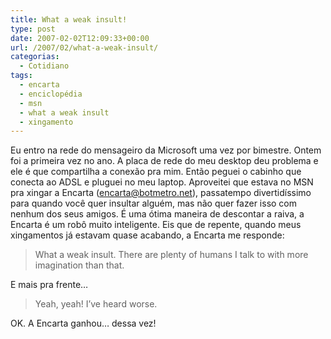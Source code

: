 ```yaml
---
title: What a weak insult!
type: post
date: 2007-02-02T12:09:33+00:00
url: /2007/02/what-a-weak-insult/
categorias:
  - Cotidiano
tags:
  - encarta
  - enciclopédia
  - msn
  - what a weak insult
  - xingamento
---
```


Eu entro na rede do mensageiro da Microsoft uma vez por bimestre. Ontem foi a primeira vez no ano. A placa de rede do meu desktop deu problema e ele é que compartilha a conexão pra mim. Então peguei o cabinho que conecta ao ADSL e pluguei no meu laptop. Aproveitei que estava no MSN pra xingar a Encarta (encarta@botmetro.net), passatempo divertidíssimo para quando você quer insultar alguém, mas não quer fazer isso com nenhum dos seus amigos. É uma ótima maneira de descontar a raiva, a Encarta é um robô muito inteligente. Eis que de repente, quando meus xingamentos já estavam quase acabando, a Encarta me responde:

> What a weak insult. There are plenty of humans I talk to with more imagination than that.

E mais pra frente…

> Yeah, yeah! I’ve heard worse.

OK. A Encarta ganhou… dessa vez!
